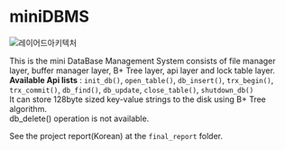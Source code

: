 # miniDBMS

![레이어드아키텍처](https://user-images.githubusercontent.com/61873510/127855543-0b762ac0-fb4b-4571-a6fe-9ca4b2748216.png)

This is the mini DataBase Management System consists of file manager layer, buffer manager layer, B+ Tree layer, api layer and lock table layer.<br>
**Available Api lists** : ```init_db()```, ```open_table()```, ```db_insert()```, ```trx_begin()```, ```trx_commit()```, ```db_find()```, ```db_update```,  ```close_table()```, ```shutdown_db()``` <br>
It can store 128byte sized key-value strings to the disk using B+ Tree algorithm.<br> 
db_delete() operation is not available.<br>

See the project report(Korean) at the ```final_report``` folder.
